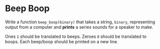 # Beep Boop

Write a function `beep_boop(binary)` that takes a string, `binary`, representing output from a computer and **prints** a series sounds for a speaker to make.

Ones `1` should be translated to beeps. Zeroes `0` should be translated to boops. Each beep/boop should be printed on a new line.
